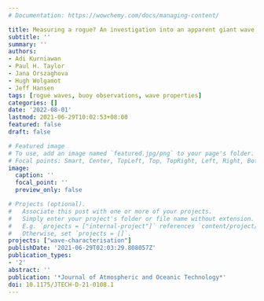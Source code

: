 ```yaml
---
# Documentation: https://wowchemy.com/docs/managing-content/

title: Measuring a rogue? An investigation into an apparent giant wave
subtitle: ''
summary: ''
authors:
- Adi Kurniawan
- Paul H. Taylor
- Jana Orszaghova
- Hugh Wolgamot
- Jeff Hansen
tags: [rogue waves, buoy observations, wave properties]
categories: []
date: '2022-08-01'
lastmod: 2021-06-29T10:02:53+08:00
featured: false
draft: false

# Featured image
# To use, add an image named `featured.jpg/png` to your page's folder.
# Focal points: Smart, Center, TopLeft, Top, TopRight, Left, Right, BottomLeft, Bottom, BottomRight.
image:
  caption: ''
  focal_point: ''
  preview_only: false

# Projects (optional).
#   Associate this post with one or more of your projects.
#   Simply enter your project's folder or file name without extension.
#   E.g. `projects = ["internal-project"]` references `content/project/deep-learning/index.md`.
#   Otherwise, set `projects = []`.
projects: ["wave-characterisation"]
publishDate: '2021-06-29T02:03:29.808057Z'
publication_types:
- '2'
abstract: ''
publication: '*Journal of Atmospheric and Oceanic Technology*'
doi: 10.1175/JTECH-D-21-0108.1
---
```


